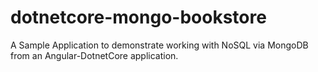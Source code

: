 # dotnetcore-mongo-bookstore
A Sample Application to demonstrate working with NoSQL via MongoDB from an Angular-DotnetCore application.
